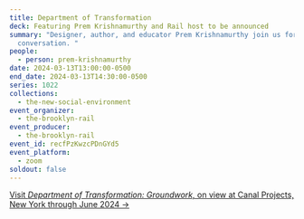 ```yaml
---
title: Department of Transformation
deck: Featuring Prem Krishnamurthy and Rail host to be announced
summary: "Designer, author, and educator Prem Krishnamurthy join us for a
  conversation. "
people:
  - person: prem-krishnamurthy
date: 2024-03-13T13:00:00-0500
end_date: 2024-03-13T14:30:00-0500
series: 1022
collections:
  - the-new-social-environment
event_organizer:
  - the-brooklyn-rail
event_producer:
  - the-brooklyn-rail
event_id: recfPzKwzcPDnGYd5
event_platform:
  - zoom
soldout: false
---
```

[V﻿isit *Department of Transformation: Groundwork,* on view at Canal Projects, New York through June 2024 →](https://www.canalprojects.org/department-of-transformation)